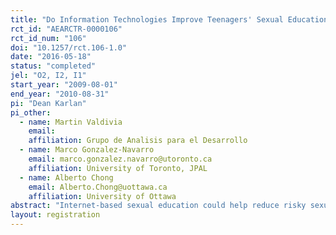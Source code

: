 ```yaml
---
title: "Do Information Technologies Improve Teenagers' Sexual Education? Evidence from a Randomized Evaluation in Colombia"
rct_id: "AEARCTR-0000106"
rct_id_num: "106"
doi: "10.1257/rct.106-1.0"
date: "2016-05-18"
status: "completed"
jel: "O2, I2, I1"
start_year: "2009-08-01"
end_year: "2010-08-31"
pi: "Dean Karlan"
pi_other:
  - name: Martin Valdivia
    email: 
    affiliation: Grupo de Analisis para el Desarrollo
  - name: Marco Gonzalez-Navarro
    email: marco.gonzalez.navarro@utoronto.ca
    affiliation: University of Toronto, JPAL
  - name: Alberto Chong
    email: Alberto.Chong@uottawa.ca
    affiliation: University of Ottawa
abstract: "Internet-based sexual education could help reduce risky sexual behavior among adolescents. Across public junior high schools in 21 Colombian cities, we conducted a randomized evaluation of a mandatory six-month internet-based sexual education course. Six months after finishing the course, we find a 0.4 standard deviation improvement in knowledge, a 0.2 standard deviation improvement in attitudes, and a nine percentage point increase in likelihood of redeeming vouchers for condoms. We find no evidence of spillovers to control classrooms within treatment schools, although treatment effects are enhanced when a larger share of a student's friends also takes the course."
layout: registration
---
```


